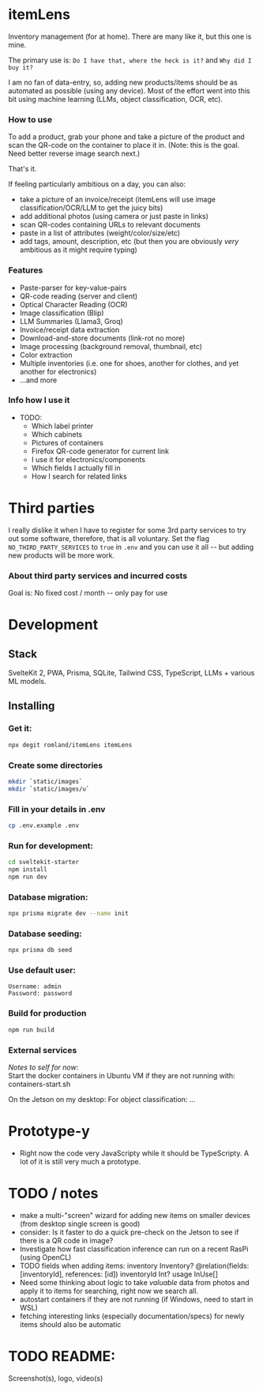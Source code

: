 # itemLens
Inventory management (for at home). There are many like it, but this one is mine.

The primary use is:
`Do I have that, where the heck is it?` and `Why did I buy it?`

I am no fan of data-entry, so, adding new products/items should be as automated as 
possible (using any device). Most of the effort went into this bit using machine learning
(LLMs, object classification, OCR, etc).

### How to use
To add a product, grab your phone and take a picture of the product and scan the
QR-code on the container to place it in. (Note: this is the goal. Need better reverse
image search next.)

That's it.

If feeling particularly ambitious on a day, you can also:
- take a picture of an invoice/receipt (itemLens will use image classification/OCR/LLM to get the juicy bits)
- add additional photos (using camera or just paste in links)
- scan QR-codes containing URLs to relevant documents
- paste in a list of attributes (weight/color/size/etc)
- add tags, amount, description, etc (but then you are obviously _very_ ambitious as it might require typing)

### Features
- Paste-parser for key-value-pairs
- QR-code reading (server and client)
- Optical Character Reading (OCR)
- Image classification (Blip)
- LLM Summaries (Llama3, Groq)
- Invoice/receipt data extraction
- Download-and-store documents (link-rot no more)
- Image processing (background removal, thumbnail, etc)
- Color extraction
- Multiple inventories (i.e. one for shoes, another for clothes, and yet another for electronics)
- ...and more

### Info how I use it
- TODO: 
    - Which label printer
    - Which cabinets
    - Pictures of containers
    - Firefox QR-code generator for current link
    - I use it for electronics/components
    - Which fields I actually fill in
    - How I search for related links

# Third parties
I really dislike it when I have to register for some 3rd party services to try out some software,
therefore, that is all voluntary. Set the flag `NO_THIRD_PARTY_SERVICES` to `true` in `.env` 
and you can use it all -- but adding new products will be more work.

### About third party services and incurred costs
Goal is: No fixed cost / month -- only pay for use


# Development

## Stack
SvelteKit 2, PWA, Prisma, SQLite, Tailwind CSS, TypeScript, LLMs + various ML models.


## Installing

### Get it:
```bash
npx degit romland/itemLens itemLens
```

### Create some directories
```bash
mkdir `static/images`
mkdir `static/images/u`
```

### Fill in your details in .env
```bash
cp .env.example .env
```

### Run for development:
```bash
cd sveltekit-starter
npm install
npm run dev
```

### Database migration:
```bash
npx prisma migrate dev --name init
```

### Database seeding:
```bash
npx prisma db seed
```

### Use default user:
```
Username: admin
Password: password
```

### Build for production
```bash
npm run build
```

### External services
_Notes to self for now_:  
Start the docker containers in Ubuntu VM if they are not running with:
containers-start.sh

On the Jetson on my desktop:
    For object classification:
    ...

# Prototype-y
- Right now the code very JavaScripty while it should be TypeScripty. A lot of it is still very much a prototype.

# TODO / notes
- make a multi-"screen" wizard for adding new items on smaller devices (from desktop single screen is good)
- consider: Is it faster to do a quick pre-check on the Jetson to see if there is a QR code in image?
- Investigate how fast classification inference can run on a recent RasPi (using OpenCL)
- TODO fields when adding items:
    inventory   Inventory? @relation(fields: [inventoryId], references: [id])
    inventoryId Int?
    usage      InUse[] 
- Need some thinking about logic to take _valuable_ data from photos and apply it to items for searching,
  right now we search all.
- autostart containers if they are not running (if Windows, need to start in WSL)
- fetching interesting links (especially documentation/specs) for newly items should also be automatic

# TODO README:
Screenshot(s), logo, video(s)
